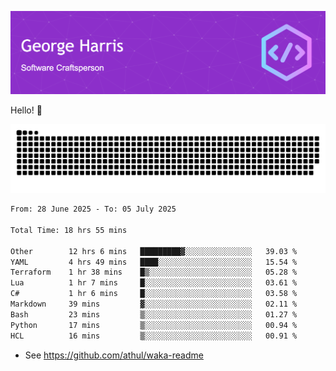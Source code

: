 ![img](./assets/github-header.png)

Hello! :wave:

<div align="center">
  <img  src="https://raw.githubusercontent.com/1999AZZAR/1999AZZAR/readme/resources/grid-snake.svg" alt="snake" />
</div>

<!--START_SECTION:waka-->

```txt
From: 28 June 2025 - To: 05 July 2025

Total Time: 18 hrs 55 mins

Other        12 hrs 6 mins   █████████▓░░░░░░░░░░░░░░░   39.03 %
YAML         4 hrs 49 mins   ████░░░░░░░░░░░░░░░░░░░░░   15.54 %
Terraform    1 hr 38 mins    █▒░░░░░░░░░░░░░░░░░░░░░░░   05.28 %
Lua          1 hr 7 mins     █░░░░░░░░░░░░░░░░░░░░░░░░   03.61 %
C#           1 hr 6 mins     █░░░░░░░░░░░░░░░░░░░░░░░░   03.58 %
Markdown     39 mins         ▓░░░░░░░░░░░░░░░░░░░░░░░░   02.11 %
Bash         23 mins         ▒░░░░░░░░░░░░░░░░░░░░░░░░   01.27 %
Python       17 mins         ▒░░░░░░░░░░░░░░░░░░░░░░░░   00.94 %
HCL          16 mins         ▒░░░░░░░░░░░░░░░░░░░░░░░░   00.91 %
```

<!--END_SECTION:waka-->

- See <https://github.com/athul/waka-readme>
